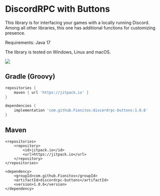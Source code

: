 # DiscordRPC with Buttons
This library is for interfacing your games with a locally running Discord. Among all other libraries, this one has additional functions for customizing presence.

Requirements: Java 17

The library is tested on Windows, Linux and macOS.

[![](https://jitpack.io/v/Fionitos/discordrpc-buttons.svg)](https://jitpack.io/#Fionitos/discordrpc-buttons)

## Gradle (Groovy)

```groovy
repositories {
    maven { url 'https://jitpack.io' }
}

dependencies {
    implementation 'com.github.Fionitos:discordrpc-buttons:1.0.6'
}
```

## Maven
```maven
<repositories>
    <repository>
        <id>jitpack.io</id>
        <url>https://jitpack.io</url>
    </repository>
</repositories>

<dependency>
    <groupId>com.github.Fionitos</groupId>
    <artifactId>discordrpc-buttons</artifactId>
    <version>1.0.6</version>
</dependency>
```
